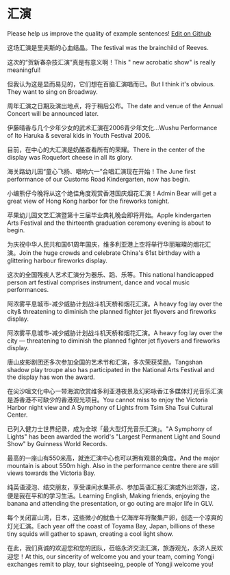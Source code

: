 # 汇演

Please help us improve the quality of example sentences! [Edit on Github](https://github.com/jiyushe/jiyu-example-sentence-source/blob/main/chinese/huiyan_1.md)

<p><span class="chinese">这场汇演是里夫斯的心血结晶。</span><span class="english">The festival was the brainchild of Reeves.</span></p>

<p><span class="chinese">这次的“贺新春杂技汇演”真是有意义啊！</span><span class="english">This " new acrobatic show" is really meaningful!</span></p>

<p><span class="chinese">但我认为这是显而易见的，它们想在百脑汇演唱而已。</span><span class="english">But I think it's obvious. They want to sing on Broadway.</span></p>

<p><span class="chinese">周年汇演之日期及演出地点，将于稍后公布。</span><span class="english">The date and venue of the Annual Concert will be announced later.</span></p>

<p><span class="chinese">伊藤晴香与几个少年少女的武术汇演在2006青少年文化…</span><span class="english">Wushu Performance of Ito Haruka & several kids in Youth Festival 2006.</span></p>

<p><span class="chinese">目前，在中心的大汇演是奶酪查看所有的荣耀。</span><span class="english">There in the center of the display was Roquefort cheese in all its glory.</span></p>

<p><span class="chinese">海关路幼儿园“童心飞扬、唱响六一”合唱汇演现在开始！</span><span class="english">The June first performance of our Customs Road Kindergarten, now has begin.</span></p>

<p><span class="chinese">小编熊仔今晚将从这个绝佳角度观赏香港国庆烟花汇演！</span><span class="english">Admin Bear will get a great view of Hong Kong harbor for the fireworks tonight.</span></p>

<p><span class="chinese">苹果幼儿园文艺汇演暨第十三届毕业典礼晚会即将开始。</span><span class="english">Apple kindergarten Arts Festival and the thirteenth graduation ceremony evening is about to begin.</span></p>

<p><span class="chinese">为庆祝中华人民共和国61周年国庆，维多利亚港上空将举行华丽璀璨的烟花汇演。</span><span class="english">Join the huge crowds and celebrate China's 61st birthday with a glittering harbour fireworks display.</span></p>

<p><span class="chinese">这次的全国残疾人艺术汇演分为器乐、蹈、乐等。</span><span class="english">This national handicapped person art festival comprises instrument, dance and vocal music performances.</span></p>

<p><span class="chinese">阿浓雾平息城市-减少威胁计划战斗机天桥和烟花汇演。</span><span class="english">A heavy fog lay over the city& threatening to diminish the planned fighter jet flyovers and fireworks display.</span></p>

<p><span class="chinese">阿浓雾平息城市-减少威胁计划战斗机天桥和烟花汇演。</span><span class="english">A heavy fog lay over the city — threatening to diminish the planned fighter jet flyovers and fireworks display.</span></p>

<p><span class="chinese">唐山皮影剧团还多次参加全国的艺术节和汇演，多次荣获奖励。</span><span class="english">Tangshan shadow play troupe also has participated in the National Arts Festival and the display has won the award.</span></p>

<p><span class="chinese">在尖沙咀文化中心一带海滨欣赏维多利亚港夜景及幻彩咏香江多媒体灯光音乐汇演是游香港不可缺少的香港观光项目。</span><span class="english">You cannot miss to enjoy the Victoria Harbor night view and A Symphony of Lights from Tsim Sha Tsui Cultural Center.</span></p>

<p><span class="chinese">已列入健力士世界纪录，成为全球「最大型灯光音乐汇演」。</span><span class="english">"A Symphony of Lights" has been awarded the world's "Largest Permanent Light and Sound Show" by Guinness World Records.</span></p>

<p><span class="chinese">最高的一座山有550米高，就连汇演中心也可以拥有观景的角度。</span><span class="english">And the major mountain is about 550m high. Also in the performance centre there are still views towards the Victoria Bay.</span></p>

<p><span class="chinese">纯英语浸泡、结交朋友，享受课间水果茶点、参加英语汇报汇演或外出郊游，这，便是我在平和的学习生活。</span><span class="english">Learning English, Making friends, enjoying the banana and attending the presentation, or go outing are major life in GLV.</span></p>

<p><span class="chinese">每个关闭富山湾，日本，这些微小的鱿鱼十亿海岸年将聚集产卵，创造一个凉爽的灯光汇演。</span><span class="english">Each year off the coast of Toyama Bay, Japan, billions of these tiny squids will gather to spawn, creating a cool light show.</span></p>

<p><span class="chinese">在此，我们真诚的欢迎您和您的团队，莅临永济交流汇演，旅游观光，永济人民欢迎您！</span><span class="english">At this, our sincerity of welcome you and your team, coming Yongji exchanges remit to play, tour sightseeing, people of Yongji welcome you!</span></p>

